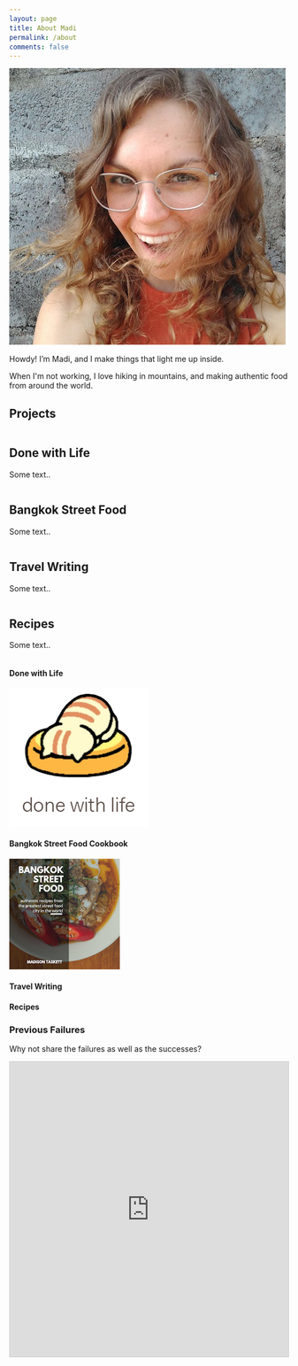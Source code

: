 ```yaml
---
layout: page
title: About Madi
permalink: /about
comments: false
---
```


<img class ="about_img" src="assets/images/about/happy_madi.jpg" alt="Madi Taskett">


Howdy! I’m Madi, and I make things that light me up inside. 

When I'm not working, I love hiking in mountains, and making authentic food from around the world.

## Projects

<div class="row">
  <div class="column">
    <h2>Done with Life</h2>
    <p>Some text..</p>
  </div>
  <div class="column">
    <h2>Bangkok Street Food</h2>
    <p>Some text..</p>
  </div>
</div>
<div class="row">
  <div class="column">
    <h2>Travel Writing</h2>
    <p>Some text..</p>
  </div>
  <div class="column">
    <h2>Recipes</h2>
    <p>Some text..</p>
  </div>
</div>

#### Done with Life

<img class =".project_img" src="assets/images/about/done_with_life.png" alt="Done with Life">

#### Bangkok Street Food Cookbook

<img class =".project_img" src="assets/images/about/3.jpg" alt="Done with Life">

#### Travel Writing

#### Recipes

### Previous Failures
Why not share the failures as well as the successes?

<iframe class="airtable-embed" src="https://airtable.com/embed/shrFKW4GHZUW1dkES?backgroundColor=cyan&viewControls=on" frameborder="0" onmousewheel="" width="100%" height="533" style="background: transparent; border: 1px solid #ccc;"></iframe>